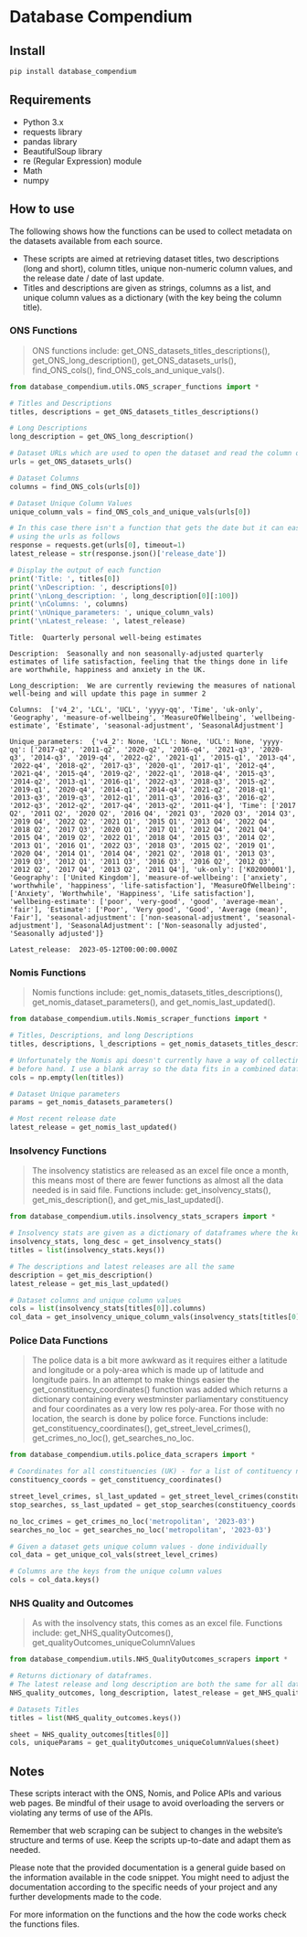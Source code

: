 # Database Compendium

<!-- WARNING: THIS FILE WAS AUTOGENERATED! DO NOT EDIT! -->

## Install

``` sh
pip install database_compendium
```

## Requirements

- Python 3.x
- requests library
- pandas library
- BeautifulSoup library
- re (Regular Expression) module
- Math
- numpy

## How to use

The following shows how the functions can be used to collect metadata on
the datasets available from each source.  
- These scripts are aimed at retrieving dataset titles, two descriptions
(long and short), column titles, unique non-numeric column values, and
the release date / date of last update.  
- Titles and descriptions are given as strings, columns as a list, and
unique column values as a dictionary (with the key being the column
title).

### ONS Functions

> ONS functions include: get_ONS_datasets_titles_descriptions(),
> get_ONS_long_description(), get_ONS_datasets_urls(), find_ONS_cols(),
> find_ONS_cols_and_unique_vals().

``` python
from database_compendium.utils.ONS_scraper_functions import *

# Titles and Descriptions
titles, descriptions = get_ONS_datasets_titles_descriptions()

# Long Descriptions
long_description = get_ONS_long_description()

# Dataset URLs which are used to open the dataset and read the column data
urls = get_ONS_datasets_urls()

# Dataset Columns
columns = find_ONS_cols(urls[0])

# Dataset Unique Column Values
unique_column_vals = find_ONS_cols_and_unique_vals(urls[0])

# In this case there isn't a function that gets the date but it can easily be done 
# using the urls as follows
response = requests.get(urls[0], timeout=1)
latest_release = str(response.json()['release_date'])

# Display the output of each function
print('Title: ', titles[0])
print('\nDescription: ', descriptions[0]) 
print('\nLong_description: ', long_description[0][:100])
print('\nColumns: ', columns)
print('\nUnique_parameters: ', unique_column_vals)
print('\nLatest_release: ', latest_release)
```

    Title:  Quarterly personal well-being estimates

    Description:  Seasonally and non seasonally-adjusted quarterly estimates of life satisfaction, feeling that the things done in life are worthwhile, happiness and anxiety in the UK.

    Long_description:  We are currently reviewing the measures of national well-being and will update this page in summer 2

    Columns:  ['v4_2', 'LCL', 'UCL', 'yyyy-qq', 'Time', 'uk-only', 'Geography', 'measure-of-wellbeing', 'MeasureOfWellbeing', 'wellbeing-estimate', 'Estimate', 'seasonal-adjustment', 'SeasonalAdjustment']

    Unique_parameters:  {'v4_2': None, 'LCL': None, 'UCL': None, 'yyyy-qq': ['2017-q2', '2011-q2', '2020-q2', '2016-q4', '2021-q3', '2020-q3', '2014-q3', '2019-q4', '2022-q2', '2021-q1', '2015-q1', '2013-q4', '2022-q4', '2018-q2', '2017-q3', '2020-q1', '2017-q1', '2012-q4', '2021-q4', '2015-q4', '2019-q2', '2022-q1', '2018-q4', '2015-q3', '2014-q2', '2013-q1', '2016-q1', '2022-q3', '2018-q3', '2015-q2', '2019-q1', '2020-q4', '2014-q1', '2014-q4', '2021-q2', '2018-q1', '2013-q3', '2019-q3', '2012-q1', '2011-q3', '2016-q3', '2016-q2', '2012-q3', '2012-q2', '2017-q4', '2013-q2', '2011-q4'], 'Time': ['2017 Q2', '2011 Q2', '2020 Q2', '2016 Q4', '2021 Q3', '2020 Q3', '2014 Q3', '2019 Q4', '2022 Q2', '2021 Q1', '2015 Q1', '2013 Q4', '2022 Q4', '2018 Q2', '2017 Q3', '2020 Q1', '2017 Q1', '2012 Q4', '2021 Q4', '2015 Q4', '2019 Q2', '2022 Q1', '2018 Q4', '2015 Q3', '2014 Q2', '2013 Q1', '2016 Q1', '2022 Q3', '2018 Q3', '2015 Q2', '2019 Q1', '2020 Q4', '2014 Q1', '2014 Q4', '2021 Q2', '2018 Q1', '2013 Q3', '2019 Q3', '2012 Q1', '2011 Q3', '2016 Q3', '2016 Q2', '2012 Q3', '2012 Q2', '2017 Q4', '2013 Q2', '2011 Q4'], 'uk-only': ['K02000001'], 'Geography': ['United Kingdom'], 'measure-of-wellbeing': ['anxiety', 'worthwhile', 'happiness', 'life-satisfaction'], 'MeasureOfWellbeing': ['Anxiety', 'Worthwhile', 'Happiness', 'Life satisfaction'], 'wellbeing-estimate': ['poor', 'very-good', 'good', 'average-mean', 'fair'], 'Estimate': ['Poor', 'Very good', 'Good', 'Average (mean)', 'Fair'], 'seasonal-adjustment': ['non-seasonal-adjustment', 'seasonal-adjustment'], 'SeasonalAdjustment': ['Non-seasonally adjusted', 'Seasonally adjusted']}

    Latest_release:  2023-05-12T00:00:00.000Z

### Nomis Functions

> Nomis functions include: get_nomis_datasets_titles_descriptions(),
> get_nomis_dataset_parameters(), and get_nomis_last_updated().

``` python
from database_compendium.utils.Nomis_scraper_functions import *

# Titles, Descriptions, and long Descriptions
titles, descriptions, l_descriptions = get_nomis_datasets_titles_descriptions()

# Unfortunately the Nomis api doesn't currently have a way of collecting columns from a dataset without specifying parameters 
# before hand. I use a blank array so the data fits in a combined dataframe with the data from other sources.
cols = np.empty(len(titles))

# Dataset Unique parameters
params = get_nomis_datasets_parameters()

# Most recent release date
latest_release = get_nomis_last_updated()
```

### Insolvency Functions

> The insolvency statistics are released as an excel file once a month,
> this means most of there are fewer functions as almost all the data
> needed is in said file. Functions include: get_insolvency_stats(),
> get_mis_description(), and get_mis_last_updated().

``` python
from database_compendium.utils.insolvency_stats_scrapers import *

# Insolvency stats are given as a dictionary of dataframes where the key is the dataset title
insolvency_stats, long_desc = get_insolvency_stats()
titles = list(insolvency_stats.keys())

# The descriptions and latest releases are all the same
description = get_mis_description()
latest_release = get_mis_last_updated()

# Dataset columns and unique column values
cols = list(insolvency_stats[titles[0]].columns)
col_data = get_insolvency_unique_column_vals(insolvency_stats[titles[0]])
```

### Police Data Functions

> The police data is a bit more awkward as it requires either a latitude
> and longitude or a poly-area which is made up of latitude and
> longitude pairs. In an attempt to make things easier the
> get_constituency_coordinates() function was added which returns a
> dictionary containing every westminster parliamentary constituency and
> four coordinates as a very low res poly-area. For those with no
> location, the search is done by police force. Functions include:
> get_constituency_coordinates(), get_street_level_crimes(),
> get_crimes_no_loc(), get_searches_no_loc.

``` python
from database_compendium.utils.police_data_scrapers import *

# Coordinates for all constituencies (UK) - for a list of contituency names use constituency_coords.keys()
constituency_coords = get_constituency_coordinates()

street_level_crimes, sl_last_updated = get_street_level_crimes(constituency_coords['Bethnal Green and Bow'], '2023-03', 'poly')
stop_searches, ss_last_updated = get_stop_searches(constituency_coords['Bethnal Green and Bow'], '2023-03', 'poly')

no_loc_crimes = get_crimes_no_loc('metropolitan', '2023-03')
searches_no_loc = get_searches_no_loc('metropolitan', '2023-03')

# Given a dataset gets unique column values - done individually 
col_data = get_unique_col_vals(street_level_crimes)

# Columns are the keys from the unique column values 
cols = col_data.keys()
```

### NHS Quality and Outcomes

> As with the insolvency stats, this comes as an excel file. Functions
> include: get_NHS_qualityOutcomes(),
> get_qualityOutcomes_uniqueColumnValues

``` python
from database_compendium.utils.NHS_QualityOutcomes_scrapers import *

# Returns dictionary of dataframes.
# The latest release and long description are both the same for all datasets in this file
NHS_quality_outcomes, long_description, latest_release = get_NHS_qualityOutcomes()

# Datasets Titles
titles = list(NHS_quality_outcomes.keys())

sheet = NHS_quality_outcomes[titles[0]]
cols, uniqueParams = get_qualityOutcomes_uniqueColumnValues(sheet)
```

## Notes

These scripts interact with the ONS, Nomis, and Police APIs and various
web pages. Be mindful of their usage to avoid overloading the servers or
violating any terms of use of the APIs.

Remember that web scraping can be subject to changes in the website’s
structure and terms of use. Keep the scripts up-to-date and adapt them
as needed.

Please note that the provided documentation is a general guide based on
the information available in the code snippet. You might need to adjust
the documentation according to the specific needs of your project and
any further developments made to the code.

For more information on the functions and the how the code works check
the functions files.
